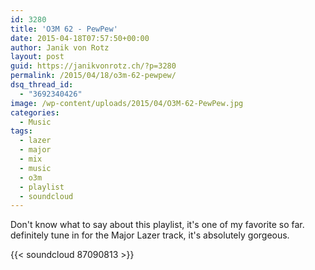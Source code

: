 ```yaml
---
id: 3280
title: 'O3M 62 - PewPew'
date: 2015-04-18T07:57:50+00:00
author: Janik von Rotz
layout: post
guid: https://janikvonrotz.ch/?p=3280
permalink: /2015/04/18/o3m-62-pewpew/
dsq_thread_id:
  - "3692340426"
image: /wp-content/uploads/2015/04/O3M-62-PewPew.jpg
categories:
  - Music
tags:
  - lazer
  - major
  - mix
  - music
  - o3m
  - playlist
  - soundcloud
---
```

Don't know what to say about this playlist, it's one of my favorite so far. definitely tune in for the Major Lazer track, it's absolutely gorgeous.

{{< soundcloud 87090813 >}}